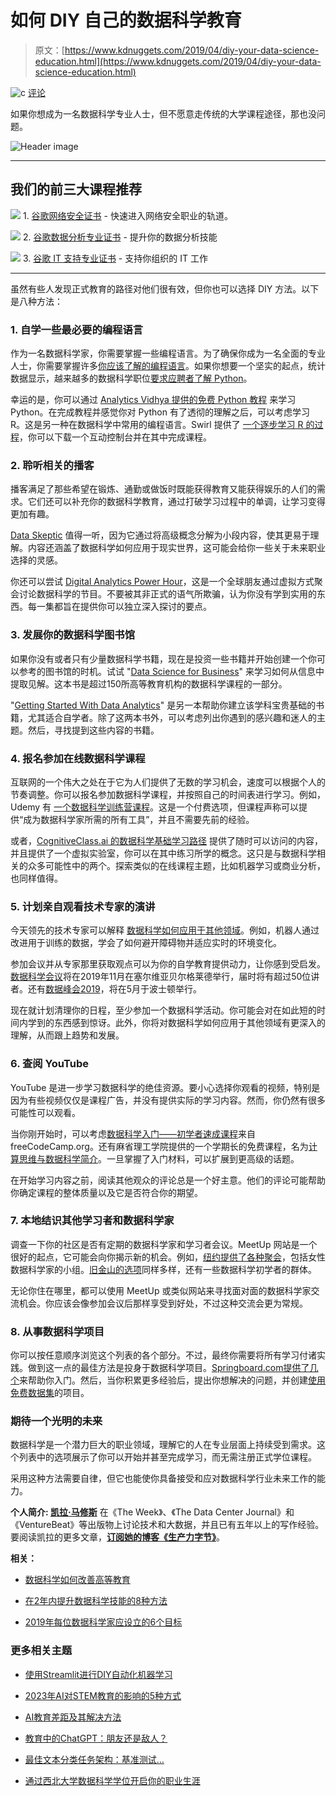 # 如何 DIY 自己的数据科学教育

> 原文：[https://www.kdnuggets.com/2019/04/diy-your-data-science-education.html](https://www.kdnuggets.com/2019/04/diy-your-data-science-education.html)

![c](../Images/3d9c022da2d331bb56691a9617b91b90.png) [评论](#comments)

如果你想成为一名数据科学专业人士，但不愿意走传统的大学课程途径，那也没问题。

![Header image](../Images/7112c38f94a11f7a8b614008d3dd5f9c.png)

* * *

## 我们的前三大课程推荐

![](../Images/0244c01ba9267c002ef39d4907e0b8fb.png) 1\. [谷歌网络安全证书](https://www.kdnuggets.com/google-cybersecurity) - 快速进入网络安全职业的轨道。

![](../Images/e225c49c3c91745821c8c0368bf04711.png) 2\. [谷歌数据分析专业证书](https://www.kdnuggets.com/google-data-analytics) - 提升你的数据分析技能

![](../Images/0244c01ba9267c002ef39d4907e0b8fb.png) 3\. [谷歌 IT 支持专业证书](https://www.kdnuggets.com/google-itsupport) - 支持你组织的 IT 工作

* * *

虽然有些人发现正式教育的路径对他们很有效，但你也可以选择 DIY 方法。以下是八种方法：

### 1\. 自学一些最必要的编程语言

作为一名数据科学家，你需要掌握一些编程语言。为了确保你成为一名全面的专业人士，你需要掌握许多[你应该了解的编程语言](https://solutionsreview.com/business-intelligence/a-complete-list-of-the-best-data-science-programming-languages/)。如果你想要一个坚实的起点，统计数据显示，越来越多的数据科学职位[要求应聘者了解 Python](https://www.techrepublic.com/article/why-python-is-the-real-language-of-data-science-not-r/)。

幸运的是，你可以通过 [Analytics Vidhya 提供的免费 Python 教程](https://www.analyticsvidhya.com/blog/2016/01/complete-tutorial-learn-data-science-python-scratch-2/) 来学习 Python。在完成教程并感觉你对 Python 有了透彻的理解之后，可以考虑学习 R。这是另一种在数据科学中常用的编程语言。Swirl 提供了 [一个逐步学习 R 的过程](https://swirlstats.com/students.html)，你可以下载一个互动控制台并在其中完成课程。

### 2\. 聆听相关的播客

播客满足了那些希望在锻炼、通勤或做饭时既能获得教育又能获得娱乐的人们的需求。它们还可以补充你的数据科学教育，通过打破学习过程中的单调，让学习变得更加有趣。

[Data Skeptic](https://dataskeptic.com/) 值得一听，因为它通过将高级概念分解为小段内容，使其更易于理解。内容还涵盖了数据科学如何应用于现实世界，这可能会给你一些关于未来职业选择的灵感。

你还可以尝试 [Digital Analytics Power Hour](http://www.analyticshour.io/)，这是一个全球朋友通过虚拟方式聚会讨论数据科学的节目。不要被其非正式的语气所欺骗，认为你没有学到实用的东西。每一集都旨在提供你可以独立深入探讨的要点。

### 3\. 发展你的数据科学图书馆

如果你没有或者只有少量数据科学书籍，现在是投资一些书籍并开始创建一个你可以参考的图书馆的时机。试试 "[Data Science for Business](http://data-science-for-biz.com/)" 来学习如何从信息中提取见解。这本书是超过150所高等教育机构的数据科学课程的一部分。

"[Getting Started With Data Analytics](https://www.amazon.com/Getting-Started-Data-Science-Analytics-ebook/dp/B019D322UU)" 是另一本帮助你建立该学科宝贵基础的书籍，尤其适合自学者。除了这两本书外，可以考虑列出你遇到的感兴趣和迷人的主题。然后，寻找提到这些内容的书籍。

### 4\. 报名参加在线数据科学课程

互联网的一个伟大之处在于它为人们提供了无数的学习机会，速度可以根据个人的节奏调整。你可以报名参加数据科学课程，并按照自己的时间表进行学习。例如，Udemy 有 [一个数据科学训练营课程](https://www.udemy.com/the-data-science-course-complete-data-science-bootcamp/)。这是一个付费选项，但课程声称可以提供“成为数据科学家所需的所有工具”，并且不需要先前的经验。

或者，[CognitiveClass.ai 的数据科学基础学习路径](https://cognitiveclass.ai/learn/data-science/) 提供了随时可以访问的内容，并且提供了一个虚拟实验室，你可以在其中练习所学的概念。这只是与数据科学相关的众多可能性中的两个。探索类似的在线课程主题，比如机器学习或商业分析，也同样值得。

### 5\. 计划亲自观看技术专家的演讲

今天领先的技术专家可以解释 [数据科学如何应用于其他领域](https://www.leadingauthorities.com/blog/3-speakers-on-innovative-technologies-to-watch-in-2019)。例如，机器人通过改进用于训练的数据，学会了如何避开障碍物并适应实时的环境变化。

参加会议并从专家那里获取观点可以为你的自学教育提供动力，让你感到受启发。[数据科学会议](https://datasciconference.com/)将在2019年11月在塞尔维亚贝尔格莱德举行，届时将有超过50位讲者。还有[数据峰会2019](http://www.dbta.com/DataSummit/2019/Default.aspx)，将在5月于波士顿举行。

现在就计划清理你的日程，至少参加一个数据科学活动。你可能会对在如此短的时间内学到的东西感到惊讶。此外，你将对数据科学如何应用于其他领域有更深入的理解，从而跟上趋势和发展。

### 6\. 查阅 YouTube

YouTube 是进一步学习数据科学的绝佳资源。要小心选择你观看的视频，特别是因为有些视频仅仅是课程广告，并没有提供实际的学习内容。然而，你仍然有很多可能性可以观看。

当你刚开始时，可以考虑[数据科学入门——初学者速成课程](https://www.youtube.com/watch?v=N6BghzuFLIg)来自 freeCodeCamp.org。还有麻省理工学院提供的一个学期长的免费课程，名为[计算思维与数据科学简介](https://www.youtube.com/watch?v=C1lhuz6pZC0&list=PLUl4u3cNGP619EG1wp0kT-7rDE_Az5TNd)。一旦掌握了入门材料，可以扩展到更高级的话题。

在开始学习内容之前，阅读其他观众的评论总是一个好主意。他们的评论可能帮助你确定课程的整体质量以及它是否符合你的期望。

### 7\. 本地结识其他学习者和数据科学家

调查一下你的社区是否有定期的数据科学家和学习者会议。MeetUp 网站是一个很好的起点，它可能会向你揭示新的机会。例如，[纽约提供了各种聚会](https://www.meetup.com/topics/data-science/us/ny/new_york/)，包括女性数据科学家的小组。[旧金山的选项](https://www.meetup.com/find/?allMeetups=false&keywords=Data+Science&radius=25&userFreeform=San+Francisco&gcResults=San+Francisco%2C+CA%2C+USA%3AUS%3ACalifornia%3ASan+Francisco+County%3ASan+Francisco%3Anull%3Anull%3A37.7749295%3A-122.41941550000001&change=yes&sort=default)同样多样，还有一些数据科学初学者的群体。

无论你住在哪里，都可以使用 MeetUp 或类似网站来寻找面对面的数据科学家交流机会。你应该会像参加会议后那样享受到好处，不过这种交流会更为常规。

### 8\. 从事数据科学项目

你可以按任意顺序浏览这个列表的各个部分。不过，最终你需要将所有学习付诸实践。做到这一点的最佳方法是投身于数据科学项目。[Springboard.com提供了几个](https://www.springboard.com/blog/data-science-projects/)来帮助你入门。然后，当你积累更多经验后，提出你想解决的问题，并创建[使用免费数据集](https://www.dataquest.io/blog/free-datasets-for-projects)的项目。

### 期待一个光明的未来

数据科学是一个潜力巨大的职业领域，理解它的人在专业层面上持续受到需求。这个列表中的选项展示了你可以开始并甚至完成学习，而无需注册正式学位课程。

采用这种方法需要自律，但它也能使你具备接受和应对数据科学行业未来工作的能力。

**个人简介: [凯拉·马修斯](http://productivitybytes.com/subscribe-to-productivity-bytes/)** 在《The Week》、《The Data Center Journal》和《VentureBeat》等出版物上讨论技术和大数据，并且已有五年以上的写作经验。要阅读凯拉的更多文章，[**订阅她的博客《生产力字节》**](http://productivitybytes.com/subscribe-to-productivity-bytes/)。

**相关：**

+   [数据科学如何改善高等教育](/2018/11/data-science-improving-higher-education.html)

+   [在2年内提升数据科学技能的8种方法](/2017/11/8-ways-improve-data-science-skills-2-years.html)

+   [2019年每位数据科学家应设立的6个目标](/2018/11/6-goals-every-wannabe-data-scientist-2019.html)

### 更多相关主题

+   [使用Streamlit进行DIY自动化机器学习](https://www.kdnuggets.com/2021/11/diy-automated-machine-learning-app.html)

+   [2023年AI对STEM教育的影响的5种方式](https://www.kdnuggets.com/2023/04/5-ways-ai-impacting-stem-education-2023.html)

+   [AI教育差距及其解决方法](https://www.kdnuggets.com/2022/11/ai-education-gap-close.html)

+   [教育中的ChatGPT：朋友还是敌人？](https://www.kdnuggets.com/2023/05/chatgpt-education-friend-foe.html)

+   [最佳文本分类任务架构：基准测试…](https://www.kdnuggets.com/2023/04/best-architecture-text-classification-task-benchmarking-options.html)

+   [通过西北大学数据科学学位开启你的职业生涯](https://www.kdnuggets.com/2022/04/nwu-launch-career-northwestern-data-science-degree.html)
